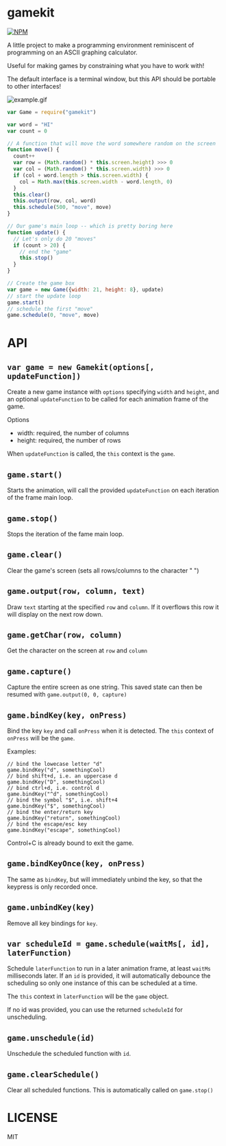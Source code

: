 gamekit
=====

[![NPM](https://nodei.co/npm/gamekit.png)](https://nodei.co/npm/gamekit/)

A little project to make a programming environment reminiscent of programming on an ASCII graphing calculator.

Useful for making games by constraining what you have to work with!

The default interface is a terminal window, but this API should be portable to other interfaces!

![example.gif](http://brycebaril.com/example.gif)

```javascript
var Game = require("gamekit")

var word = "HI"
var count = 0

// A function that will move the word somewhere random on the screen
function move() {
  count++
  var row = (Math.random() * this.screen.height) >>> 0
  var col = (Math.random() * this.screen.width) >>> 0
  if (col + word.length > this.screen.width) {
    col = Math.max(this.screen.width - word.length, 0)
  }
  this.clear()
  this.output(row, col, word)
  this.schedule(500, "move", move)
}

// Our game's main loop -- which is pretty boring here
function update() {
  // Let's only do 20 "moves"
  if (count > 20) {
    // end the "game"
    this.stop()
  }
}

// Create the game box
var game = new Game({width: 21, height: 8}, update)
// start the update loop
game.start()
// schedule the first "move"
game.schedule(0, "move", move)

```

API
===

`var game = new Gamekit(options[, updateFunction])`
---

Create a new game instance with `options` specifying `width` and `height`, and an optional `updateFunction` to be called for each animation frame of the game.

Options
  * width: required, the number of columns
  * height: required, the number of rows

When `updateFunction` is called, the `this` context is the `game`.

`game.start()`
---

Starts the animation, will call the provided `updateFunction` on each iteration of the frame main loop.

`game.stop()`
---

Stops the iteration of the fame main loop.

`game.clear()`
---

Clear the game's screen (sets all rows/columns to the character " ")

`game.output(row, column, text)`
---

Draw `text` starting at the specified `row` and `column`. If it overflows this row it will display on the next row down.

`game.getChar(row, column)`
---

Get the character on the screen at `row` and `column`

`game.capture()`
---

Capture the entire screen as one string. This saved state can then be resumed with `game.output(0, 0, capture)`

`game.bindKey(key, onPress)`
---

Bind the key `key` and call `onPress` when it is detected. The `this` context of `onPress` will be the `game`.

Examples:
```
// bind the lowecase letter "d"
game.bindKey("d", somethingCool)
// bind shift+d, i.e. an uppercase d
game.bindKey("D", somethingCool)
// bind ctrl+d, i.e. control d
game.bindKey("^d", somethingCool)
// bind the symbol "$", i.e. shift+4
game.bindKey("$", somethingCool)
// bind the enter/return key
game.bindKey("return", somethingCool)
// bind the escape/esc key
game.bindKey("escape", somethingCool)
```

Control+C is already bound to exit the game.

`game.bindKeyOnce(key, onPress)`
---

The same as `bindKey`, but will immediately unbind the key, so that the keypress is only recorded once.

`game.unbindKey(key)`
---

Remove all key bindings for `key`.

`var scheduleId = game.schedule(waitMs[, id], laterFunction)`
---

Schedule `laterFunction` to run in a later animation frame, at least `waitMs` milliseconds later. If an `id` is provided, it will automatically debounce the scheduling so only one instance of this can be scheduled at a time.

The `this` context in `laterFunction` will be the `game` object.

If no id was provided, you can use the returned `scheduleId` for unscheduling.

`game.unschedule(id)`
---

Unschedule the scheduled function with `id`.

`game.clearSchedule()`
---

Clear all scheduled functions. This is automatically called on `game.stop()`

LICENSE
=======

MIT
